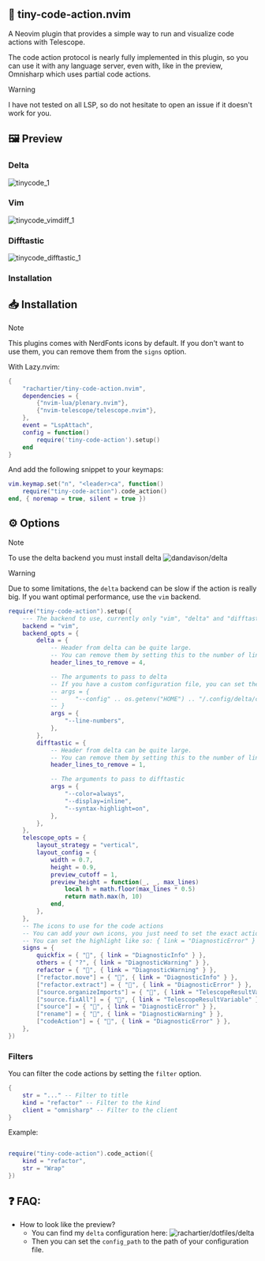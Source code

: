 ## 📇 tiny-code-action.nvim

A Neovim plugin that provides a simple way to run and visualize code actions with Telescope.

The code action protocol is nearly fully implemented in this plugin, so you can use it with any language server, even with, like in the preview, Omnisharp which uses partial code actions.

> [!WARNING]
> I have not tested on all LSP, so do not hesitate to open an issue if it doesn't work for you.

## 🖼️ Preview

### Delta

![tinycode_1](https://github.com/user-attachments/assets/d6906aef-0ef3-45d3-9a54-1249a9ea2d51)


### Vim

![tinycode_vimdiff_1](https://github.com/user-attachments/assets/d4797ffc-b85c-44de-a52e-cb85879b9f88)


### Difftastic

![tinycode_difftastic_1](https://github.com/user-attachments/assets/7fbdb52f-455f-4d4f-a2e6-434b14c4f21f)

### Installation

## 📥 Installation

> [!NOTE]
> This plugins comes with NerdFonts icons by default.
> If you don't want to use them, you can remove them from the `signs` option.

With Lazy.nvim:

```lua
{
    "rachartier/tiny-code-action.nvim",
    dependencies = {
        {"nvim-lua/plenary.nvim"},
        {"nvim-telescope/telescope.nvim"},
    },
    event = "LspAttach",
    config = function()
        require('tiny-code-action').setup()
    end
}
```

And add the following snippet to your keymaps:

```lua
vim.keymap.set("n", "<leader>ca", function()
	require("tiny-code-action").code_action()
end, { noremap = true, silent = true })
```

## ⚙️ Options

> [!NOTE]
> To use the delta backend you must install delta ![dandavison/delta](https://github.com/dandavison/delta)

> [!WARNING]
> Due to some limitations, the `delta` backend can be slow if the action is really big.
> If you want optimal performance, use the `vim` backend.

```lua
require("tiny-code-action").setup({
	--- The backend to use, currently only "vim", "delta" and "difftastic" are supported
	backend = "vim",
	backend_opts = {
		delta = {
			-- Header from delta can be quite large.
			-- You can remove them by setting this to the number of lines to remove
			header_lines_to_remove = 4,

			-- The arguments to pass to delta
			-- If you have a custom configuration file, you can set the path to it like so:
			-- args = {
			--     "--config" .. os.getenv("HOME") .. "/.config/delta/config.yml",
			-- }
			args = {
				"--line-numbers",
			},
		},
		difftastic = {
			-- Header from delta can be quite large.
			-- You can remove them by setting this to the number of lines to remove
			header_lines_to_remove = 1,

			-- The arguments to pass to difftastic
			args = {
				"--color=always",
				"--display=inline",
				"--syntax-highlight=on",
			},
		},
	},
	telescope_opts = {
		layout_strategy = "vertical",
		layout_config = {
			width = 0.7,
			height = 0.9,
			preview_cutoff = 1,
			preview_height = function(_, _, max_lines)
				local h = math.floor(max_lines * 0.5)
				return math.max(h, 10)
			end,
		},
	},
	-- The icons to use for the code actions
	-- You can add your own icons, you just need to set the exact action's kind of the code action
	-- You can set the highlight like so: { link = "DiagnosticError" } or  like nvim_set_hl ({ fg ..., bg..., bold..., ...})
	signs = {
		quickfix = { "󰁨", { link = "DiagnosticInfo" } },
		others = { "?", { link = "DiagnosticWarning" } },
		refactor = { "", { link = "DiagnosticWarning" } },
		["refactor.move"] = { "󰪹", { link = "DiagnosticInfo" } },
		["refactor.extract"] = { "", { link = "DiagnosticError" } },
		["source.organizeImports"] = { "", { link = "TelescopeResultVariable" } },
		["source.fixAll"] = { "", { link = "TelescopeResultVariable" } },
		["source"] = { "", { link = "DiagnosticError" } },
		["rename"] = { "󰑕", { link = "DiagnosticWarning" } },
		["codeAction"] = { "", { link = "DiagnosticError" } },
	},
})
```


### Filters

You can filter the code actions by setting the `filter` option.

```lua
{
    str = "..." -- Filter to title
    kind = "refactor" -- Filter to the kind
    client = "omnisharp" -- Filter to the client
}

```

Example:
```lua

require("tiny-code-action").code_action({
    kind = "refactor",
    str = "Wrap"
})
```


## ❓ FAQ:
- How to look like the preview?
	- You can find my `delta` configuration here: ![rachartier/dotfiles/delta](https://github.com/rachartier/dotfiles/tree/main/.config/delta)
    - Then you can set the `config_path` to the path of your configuration file.
